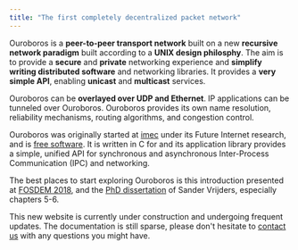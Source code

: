 ```yaml
---
title: "The first completely decentralized packet network"
---
```


Ouroboros is a __peer-to-peer transport network__ built on a new
__recursive network paradigm__ built according to a __UNIX design
philosphy__. The aim is to provide a __secure__ and __private__
networking experience and __simplify writing distributed software__
and networking libraries. It provides a __very simple API__, enabling
__unicast__ and __multicast__ services.

Ouroboros can be __overlayed over UDP and Ethernet__. IP applications
can be tunneled over Ouroboros. Ouroboros provides its own name
resolution, reliability mechanisms, routing algorithms, and congestion
control.

Ouroboros was originally started at [imec](www.imec-int.com) under its
Future Internet research, and is [free
software](https://www.fsf.org/about/what-is-free-software). It is
written in C for and its application library provides a simple,
unified API for synchronous and asynchronous Inter-Process
Communication (IPC) and networking.

The best places to start exploring Ouroboros is this introduction
presented at [FOSDEM
2018](https://www.fosdem.org/2018/schedule/event/ipc/), and the [PhD
dissertation](https://biblio.ugent.be/publication/8615152) of Sander
Vrijders, especially chapters 5-6.

This new website is currently under construction and undergoing
frequent updates. The documentation is still sparse, please don't
hesitate to [contact us](/contribute) with any questions you might
have.
